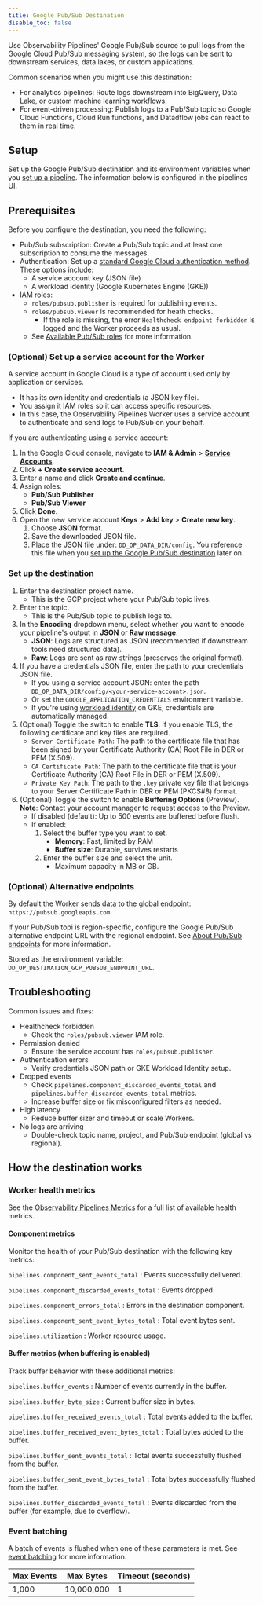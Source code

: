 ```yaml
---
title: Google Pub/Sub Destination
disable_toc: false
---
```


Use Observability Pipelines' Google Pub/Sub source to pull logs from the Google Cloud Pub/Sub messaging system, so the logs can be sent to downstream services, data lakes, or custom applications.

Common scenarios when you might use this destination:
- For analytics pipelines: Route logs downstream into BigQuery, Data Lake, or custom machine learning workflows.
- For event-driven processing: Publish logs to a Pub/Sub topic so Google Cloud Functions, Cloud Run functions, and Datadflow jobs can react to them in real time.

## Setup

Set up the Google Pub/Sub destination and its environment variables when you [set up a pipeline][1]. The information below is configured in the pipelines UI.

## Prerequisites

Before you configure the destination, you need the following:

- Pub/Sub subscription: Create a Pub/Sub topic and at least one subscription to consume the messages.
- Authentication: Set up a [standard Google Cloud authentication method][2]. These options include:
	- A service account key (JSON file)
	- A workload identity (Google Kubernetes Engine (GKE))
- IAM roles:
	- `roles/pubsub.publisher` is required for publishing events.
	- `roles/pubsub.viewer` is recommended for heath checks.
		- If the role is missing, the error `Healthcheck endpoint forbidden` is logged and the Worker proceeds as usual.
	- See [Available Pub/Sub roles][3] for more information.

### (Optional) Set up a service account for the Worker

A service account in Google Cloud is a type of account used only by application or services.
- It has its own identity and credentials (a JSON key file).
- You assign it IAM roles so it can access specific resources.
- In this case, the Observability Pipelines Worker uses a service account to authenticate and send logs to Pub/Sub on your behalf.

If you are authenticating using a service account:

1. In the Google Cloud console, navigate to **IAM & Admin** > **[Service Accounts][4]**.
1. Click **+ Create service account**.
1. Enter a name and click **Create and continue**.
1. Assign roles:
	- **Pub/Sub Publisher**
	- **Pub/Sub Viewer**
1. Click **Done**.
1. Open the new service account **Keys** > **Add key** > **Create new key**.
	1. Choose **JSON** format.
	1. Save the downloaded JSON file.
	1. Place the JSON file under: `DD_OP_DATA_DIR/config`. You reference this file when you [set up the Google Pub/Sub destination](#set-up-the-destination) later on.

### Set up the destination

1. Enter the destination project name.
	- This is the GCP project where your Pub/Sub topic lives.
1. Enter the topic.
	- This is the Pub/Sub topic to publish logs to.
1. In the **Encoding** dropdown menu, select whether you want to encode your pipeline's output in **JSON** or **Raw message**.
	- **JSON**: Logs are structured as JSON (recommended if downstream tools need structured data).
	- **Raw**: Logs are sent as raw strings (preserves the original format).
1. If you have a credentials JSON file, enter the path to your credentials JSON file. 
	- If you using a service account JSON: enter the path `DD_OP_DATA_DIR/config/<your-service-account>.json`.
	- Or set the `GOOGLE_APPLICATION_CREDENTIALS` environment variable.
	- If you're using [workload identity][7] on GKE, credentials are automatically managed.
1. (Optional) Toggle the switch to enable **TLS**. If you enable TLS, the following certificate and key files are required.
	- `Server Certificate Path`: The path to the certificate file that has been signed by your Certificate Authority (CA) Root File in DER or PEM (X.509).
	- `CA Certificate Path`: The path to the certificate file that is your Certificate Authority (CA) Root File in DER or PEM (X.509).
	- `Private Key Path`: The path to the `.key` private key file that belongs to your Server Certificate Path in DER or PEM (PKCS#8) format.
1. (Optional) Toggle the switch to enable **Buffering Options** (Preview).<br>**Note**: Contact your account manager to request access to the Preview.
	- If disabled (default): Up to 500 events are buffered before flush.
	- If enabled:
		1. Select the buffer type you want to set.
			- **Memory**: Fast, limited by RAM
			- **Buffer size**: Durable, survives restarts
		1. Enter the buffer size and select the unit.
			- Maximum capacity in MB or GB.

### (Optional) Alternative endpoints

By default the Worker sends data to the global endpoint: `https://pubsub.googleapis.com`.

If your Pub/Sub topi is region-specific, configure the Google Pub/Sub alternative endpoint URL with the regional endpoint. See [About Pub/Sub endpoints][5] for more information.

Stored as the environment variable: `DD_OP_DESTINATION_GCP_PUBSUB_ENDPOINT_URL`.

## Troubleshooting

Common issues and fixes:
- Healthcheck forbidden
	- Check the `roles/pubsub.viewer` IAM role.
- Permission denied
	- Ensure the service account has `roles/pubsub.publisher`.
- Authentication errors
	- Verify credentials JSON path or GKE Workload Identity setup.
- Dropped events
	- Check `pipelines.component_discarded_events_total` and `pipelines.buffer_discarded_events_total` metrics.
	- Increase buffer size or fix misconfigured filters as needed.
- High latency
	- Reduce buffer sizer and timeout or scale Workers.
- No logs are arriving
	- Double-check topic name, project, and Pub/Sub endpoint (global vs regional).

## How the destination works

### Worker health metrics

See the [Observability Pipelines Metrics][7] for a full list of available health metrics.

#### Component metrics

Monitor the health of your Pub/Sub destination with the following key metrics:

`pipelines.component_sent_events_total`
: Events successfully delivered.

`pipelines.component_discarded_events_total`
: Events dropped.

`pipelines.component_errors_total`
: Errors in the destination component.

`pipelines.component_sent_event_bytes_total`
: Total event bytes sent.

`pipelines.utilization`
: Worker resource usage.

#### Buffer metrics (when buffering is enabled)

Track buffer behavior with these additional metrics:

`pipelines.buffer_events`
: Number of events currently in the buffer.

`pipelines.buffer_byte_size`
: Current buffer size in bytes.

`pipelines.buffer_received_events_total`
: Total events added to the buffer.

`pipelines.buffer_received_event_bytes_total`
: Total bytes added to the buffer.

`pipelines.buffer_sent_events_total`
: Total events successfully flushed from the buffer.

`pipelines.buffer_sent_event_bytes_total`
: Total bytes successfully flushed from the buffer.

`pipelines.buffer_discarded_events_total`
: Events discarded from the buffer (for example, due to overflow).

### Event batching

A batch of events is flushed when one of these parameters is met. See [event batching][6] for more information.

| Max Events     | Max Bytes       | Timeout (seconds)   |
|----------------|-----------------|---------------------|
| 1,000          | 10,000,000      | 1                   |

[7]:https://cloud.google.com/kubernetes-engine/docs/concepts/workload-identity
[1]: https://app.datadoghq.com/observability-pipelines
[2]: https://cloud.google.com/docs/authentication#auth-flowchart
[3]: https://cloud.google.com/pubsub/docs/access-control#roles
[4]: https://console.cloud.google.com/iam-admin/serviceaccounts
[5]: https://cloud.google.com/pubsub/docs/reference/service_apis_overview#pubsub_endpoints
[6]: /observability_pipelines/destinations/#event-batching
[7]: /observability_pipelines/monitoring/metrics/
